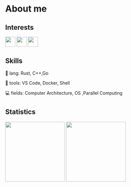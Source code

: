 # About me

## Interests
<p align="left">
<img src="https://simpleicons.org/icons/github.svg" height="32px">
<img src="https://simpleicons.org/icons/cplusplus.svg" height="32px"> 
<img src="https://simpleicons.org/icons/rust.svg" height="32px"> 
</p>

## Skills
🦀 lang: Rust, C++,Go

🔨 tools: VS Code, Docker, Shell

💻 fields:  Computer Architecture, OS ,Parallel Computing

## Statistics　
<p align="left">
<img height="190px" src="https://github-readme-stats.vercel.app/api?username=cargo-youth&count_private=true&theme=tokyonight&show_icons=true&line_height=24" align = "center"/>
<img height="190px" src="https://github-readme-stats.vercel.app/api/top-langs/?username=cargo-youth&theme=tokyonight&layout=compact&langs_count=10" align = "center"/>
</p>
